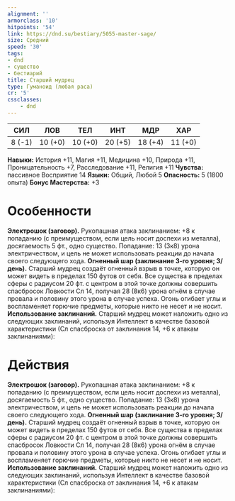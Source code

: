 ```yaml
---
alignment: ''
armorclass: '10'
hitpoints: '54'
link: https://dnd.su/bestiary/5055-master-sage/
size: Средний
speed: '30'
tags:
- dnd
- существо
- бестиарий
title: Старший мудрец
type: Гуманоид (любая раса)
cr: '5'
cssclasses:
    - dnd
---
```



| СИЛ | ЛОВ | ТЕЛ | ИНТ | МДР | ХАР |
|---|---|---|---|---|---|
| 8 (-1) | 10 (+0) | 10 (+0) | 20 (+5) | 18 (+4) | 11 (+0) |
**Навыки:** История +11, Магия +11, Медицина +10, Природа +11, Проницательность +7, Расследование +11, Религия +11
**Чувства:** пассивное Восприятие 14
**Языки:** Общий, Любой 5
**Опасность:** 5 (1800 опыта)
**Бонус Мастерства:** +3


# Особенности
**Электрошок (заговор).** Рукопашная атака заклинанием: +8 к попаданию (с преимуществом, если цель носит доспехи из металла), досягаемость 5 фт., одно существо. Попадание: 13 (3к8) урона электричеством, и цель не может использовать реакции до начала своего следующего хода.
**Огненный шар (заклинание 3-го уровня; 3/день).** Старший мудрец создаёт огненный взрыв в точке, которую он может видеть в пределах 150 футов от себя. Все существа в пределах сферы с радиусом 20 фт. с центром в этой точке должны совершить спасбросок Ловкости Сл 14, получая 28 (8к6) урона огнём в случае провала и половину этого урона в случае успеха. Огонь огибает углы и воспламеняет горючие предметы, которые никто не несет и не носит.
**Использование заклинаний.** Старший мудрец может наложить одно из следующих заклинаний, используя Интеллект в качестве базовой характеристики (Сл спасброска от заклинания 14, +6 к атакам заклинаниями):


# Действия
**Электрошок (заговор).** Рукопашная атака заклинанием: +8 к попаданию (с преимуществом, если цель носит доспехи из металла), досягаемость 5 фт., одно существо. Попадание: 13 (3к8) урона электричеством, и цель не может использовать реакции до начала своего следующего хода.
**Огненный шар (заклинание 3-го уровня; 3/день).** Старший мудрец создаёт огненный взрыв в точке, которую он может видеть в пределах 150 футов от себя. Все существа в пределах сферы с радиусом 20 фт. с центром в этой точке должны совершить спасбросок Ловкости Сл 14, получая 28 (8к6) урона огнём в случае провала и половину этого урона в случае успеха. Огонь огибает углы и воспламеняет горючие предметы, которые никто не несет и не носит.
**Использование заклинаний.** Старший мудрец может наложить одно из следующих заклинаний, используя Интеллект в качестве базовой характеристики (Сл спасброска от заклинания 14, +6 к атакам заклинаниями):